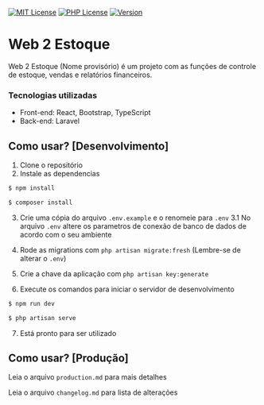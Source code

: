 [![MIT License](https://img.shields.io/badge/License-MIT-green.svg)](https://choosealicense.com/licenses/mit/) [![PHP License](https://img.shields.io/badge/php-%3E%3D8.1-blue)](https://www.php.net/) [![Version](https://img.shields.io/badge/Version-1.0.1000-lightgrey)](https://github.com/evertonmarianogomes/web2template)
# Web 2 Estoque

Web 2 Estoque (Nome provisório) é um projeto com as funções de controle de estoque, vendas e relatórios financeiros.

### Tecnologias utilizadas
* Front-end: React, Bootstrap, TypeScript
* Back-end: Laravel


## Como usar? [Desenvolvimento]

1. Clone o repositório
2. Instale as dependencias

```bash
$ npm install
```
```bash
$ composer install
```

3. Crie uma cópia do arquivo `.env.example` e o renomeie para `.env` 
    3.1 No arquivo `.env` altere os parametros de conexão de banco de dados de acordo com o seu ambiente

3. Rode as migrations com `php artisan migrate:fresh` (Lembre-se de alterar o `.env`)
4. Crie a chave da aplicação com `php artisan key:generate`
5. Execute os comandos para iniciar o servidor de desenvolvimento

```bash
$ npm run dev
```

```bash
$ php artisan serve
```

7. Está pronto para ser utilizado


##  Como usar? [Produção]
Leia o arquivo `production.md` para mais detalhes

Leia o arquivo `changelog.md` para lista de alterações